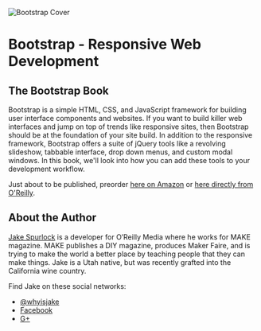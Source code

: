 ![Bootstrap Cover](https://raw.githubusercontent.com/whyisjake/Bootstrap/master/images/cover.png)

Bootstrap - Responsive Web Development
=========

The Bootstrap Book
------------------

Bootstrap is a simple HTML, CSS, and JavaScript framework for building user interface components and websites. If you want to build killer web interfaces and jump on top of trends like responsive sites, then Bootstrap should be at the foundation of your site build. In addition to the responsive framework, Bootstrap offers a suite of jQuery tools like a revolving slideshow, tabbable interface, drop down menus, and custom modal windows. In this book, we'll look into how you can add these tools to your development workflow.

Just about to be published, preorder [here on Amazon](http://www.amazon.com/Bootstrap-Jake-Spurlock/dp/1449343910/ref=sr_1_2?ie=UTF8&qid=1359244623&sr=8-2&keywords=Bootstrap&tag=overdrivcom-20) or [here directly from O'Reilly](http://shop.oreilly.com/product/0636920027867.do?sortby=bestSellers).

About the Author
----------------

[Jake Spurlock](http://jakespurlock.com) is a developer for O’Reilly Media where he works for MAKE magazine. MAKE publishes a DIY magazine, produces Maker Faire, and is trying to make the world a better place by teaching people that they can make things. Jake is a Utah native, but was recently grafted into the California wine country.

Find Jake on these social networks:

* [@whyisjake](http://twitter.com/whyisjake)
* [Facebook](http://facebook.com/whyisjake)
* [G+](http://gplus.to/whyisjake)
